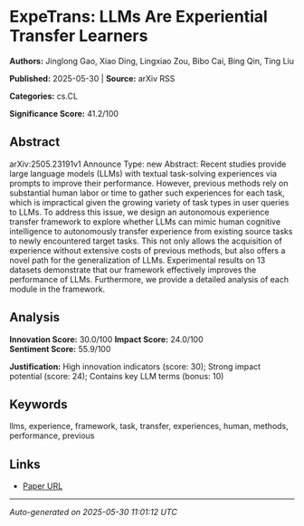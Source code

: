# ExpeTrans: LLMs Are Experiential Transfer Learners

**Authors:** Jinglong Gao, Xiao Ding, Lingxiao Zou, Bibo Cai, Bing Qin, Ting Liu

**Published:** 2025-05-30 | **Source:** arXiv RSS

**Categories:** cs.CL

**Significance Score:** 41.2/100

## Abstract

arXiv:2505.23191v1 Announce Type: new 
Abstract: Recent studies provide large language models (LLMs) with textual task-solving experiences via prompts to improve their performance. However, previous methods rely on substantial human labor or time to gather such experiences for each task, which is impractical given the growing variety of task types in user queries to LLMs. To address this issue, we design an autonomous experience transfer framework to explore whether LLMs can mimic human cognitive intelligence to autonomously transfer experience from existing source tasks to newly encountered target tasks. This not only allows the acquisition of experience without extensive costs of previous methods, but also offers a novel path for the generalization of LLMs. Experimental results on 13 datasets demonstrate that our framework effectively improves the performance of LLMs. Furthermore, we provide a detailed analysis of each module in the framework.

## Analysis

**Innovation Score:** 30.0/100
**Impact Score:** 24.0/100  
**Sentiment Score:** 55.9/100

**Justification:** High innovation indicators (score: 30); Strong impact potential (score: 24); Contains key LLM terms (bonus: 10)

## Keywords

llms, experience, framework, task, transfer, experiences, human, methods, performance, previous

## Links

- [Paper URL](https://arxiv.org/abs/2505.23191)

---
*Auto-generated on 2025-05-30 11:01:12 UTC*
